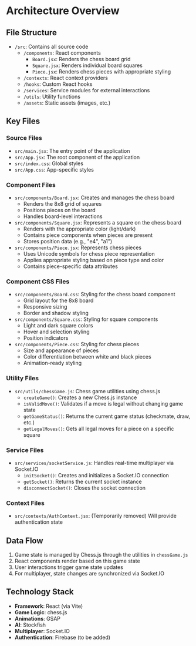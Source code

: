 # Architecture Overview

## File Structure

- `/src`: Contains all source code
  - `/components`: React components
    - `Board.jsx`: Renders the chess board grid
    - `Square.jsx`: Renders individual board squares
    - `Piece.jsx`: Renders chess pieces with appropriate styling
  - `/contexts`: React context providers
  - `/hooks`: Custom React hooks
  - `/services`: Service modules for external interactions
  - `/utils`: Utility functions
  - `/assets`: Static assets (images, etc.)

## Key Files

### Source Files

- `src/main.jsx`: The entry point of the application
- `src/App.jsx`: The root component of the application
- `src/index.css`: Global styles
- `src/App.css`: App-specific styles

### Component Files

- `src/components/Board.jsx`: Creates and manages the chess board
  - Renders the 8x8 grid of squares
  - Positions pieces on the board
  - Handles board-level interactions
- `src/components/Square.jsx`: Represents a square on the chess board
  - Renders with the appropriate color (light/dark)
  - Contains piece components when pieces are present
  - Stores position data (e.g., "e4", "a1")
- `src/components/Piece.jsx`: Represents chess pieces
  - Uses Unicode symbols for chess piece representation
  - Applies appropriate styling based on piece type and color
  - Contains piece-specific data attributes

### Component CSS Files

- `src/components/Board.css`: Styling for the chess board component
  - Grid layout for the 8x8 board
  - Responsive sizing
  - Border and shadow styling
- `src/components/Square.css`: Styling for square components
  - Light and dark square colors
  - Hover and selection styling
  - Position indicators
- `src/components/Piece.css`: Styling for chess pieces
  - Size and appearance of pieces
  - Color differentiation between white and black pieces
  - Animation-ready styling

### Utility Files

- `src/utils/chessGame.js`: Chess game utilities using chess.js
  - `createGame()`: Creates a new Chess.js instance
  - `isValidMove()`: Validates if a move is legal without changing game state
  - `getGameStatus()`: Returns the current game status (checkmate, draw, etc.)
  - `getLegalMoves()`: Gets all legal moves for a piece on a specific square

### Service Files

- `src/services/socketService.js`: Handles real-time multiplayer via Socket.IO
  - `initSocket()`: Creates and initializes a Socket.IO connection
  - `getSocket()`: Returns the current socket instance
  - `disconnectSocket()`: Closes the socket connection

### Context Files

- `src/contexts/AuthContext.jsx`: (Temporarily removed) Will provide authentication state

## Data Flow

1. Game state is managed by Chess.js through the utilities in `chessGame.js`
2. React components render based on this game state
3. User interactions trigger game state updates
4. For multiplayer, state changes are synchronized via Socket.IO

## Technology Stack

- **Framework**: React (via Vite)
- **Game Logic**: chess.js
- **Animations**: GSAP
- **AI**: Stockfish
- **Multiplayer**: Socket.IO
- **Authentication**: Firebase (to be added)

